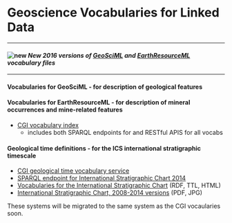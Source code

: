 # Geoscience Vocabularies for Linked Data

---

####  ![new](../theme/img/new.gif) *New 2016 versions of [GeoSciML](http://resource.geosciml.org/vocabulary/cgi/2016/) and [EarthResourceML](http://resource.geosciml.org/vocabulary/earthresourceml/2016/) vocabulary files*

---

#### **Vocabularies for GeoSciML** - for  description of geological features
#### **Vocabularies for EarthResourceML** - for description of mineral occurrences and mine-related features
* [CGI vocabulary index](http://resource.geosciml.net/def/voc/)
    * includes both SPARQL endpoints for and RESTful APIS for all vocabs

#### **Geological time definitions** - for  the ICS international stratigraphic timescale
* [CGI geological time vocabulary service](http://auscope-services.arrc.csiro.au/sissvoc/isc2013/collection)
* [SPARQL endpoint for International Stratigraphic Chart 2014](http://resource.geosciml.net/sparql/isc2014)
* [Vocabularies for the International Stratigraphic Chart](http://resource.geosciml.net/vocabulary/timescale/) (RDF, TTL, HTML)
* [International Stratigraphic Chart, 2008-2014 versions](http://www.stratigraphy.org/index.php/ics-chart-timescale) (PDF, JPG)

These systems will be migrated to the same system as the CGI vocaularies soon.